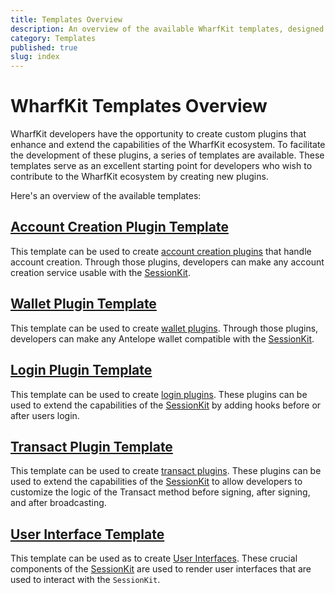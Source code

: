 ```yaml
---
title: Templates Overview
description: An overview of the available WharfKit templates, designed to accelerate your blockchain development with Antelope.
category: Templates
published: true
slug: index
---
```


# WharfKit Templates Overview

WharfKit developers have the opportunity to create custom plugins that enhance and extend the capabilities of the WharfKit ecosystem. To facilitate the development of these plugins, a series of templates are available. These templates serve as an excellent starting point for developers who wish to contribute to the WharfKit ecosystem by creating new plugins.

Here's an overview of the available templates:

## [Account Creation Plugin Template](/docs/templates/account-creation-plugin-template)

This template can be used to create [account creation plugins](/docs/session-kit/plugin-account-creation) that handle account creation. Through those plugins, developers can make any account creation service usable with the [SessionKit](/docs/session-kit).

## [Wallet Plugin Template](/docs/templates/wallet-plugin-template)

This template can be used to create [wallet plugins](/docs/session-kit/plugin-wallet). Through those plugins, developers can make any Antelope wallet compatible with the [SessionKit](/docs/session-kit).

## [Login Plugin Template](/docs/templates/login-plugin-template)

This template can be used to create [login plugins](/docs/session-kit/plugin-login). These plugins can be used to extend the capabilities of the [SessionKit](/docs/session-kit) by adding hooks before or after users login.

## [Transact Plugin Template](/docs/templates/transact-plugin-template)

This template can be used to create [transact plugins](/docs/session-kit/plugin-transact). These plugins can be used to extend the capabilities of the [SessionKit](/docs/session-kit) to allow developers to customize the logic of the Transact method before signing, after signing, and after broadcasting.

## [User Interface Template](/docs/templates/user-interface-template)

This template can be used as to create [User Interfaces](/docs/session-kit/plugin-user-interface). These crucial components of the [SessionKit](/docs/session-kit) are used to render user interfaces that are used to interact with the `SessionKit`.
